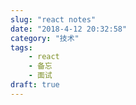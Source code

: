 ```yaml
---
slug: "react notes"
date: "2018-4-12 20:32:58"
category: "技术"
tags:
    - react
    - 备忘
    - 面试
draft: true
---
```

